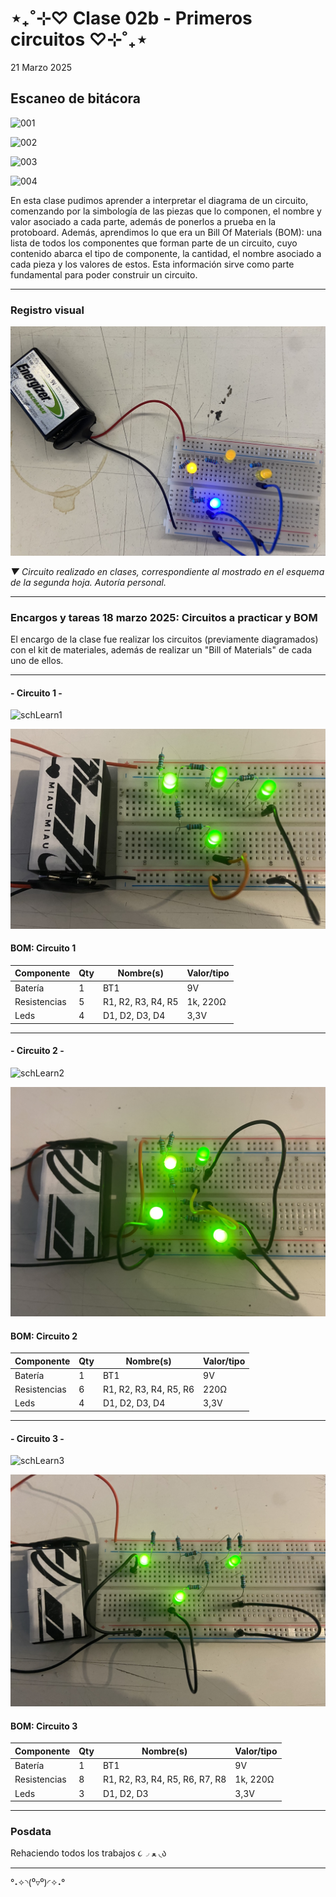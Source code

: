 # ⋆₊˚⊹♡ Clase 02b - Primeros circuitos ♡⊹˚₊⋆

21 Marzo 2025

## Escaneo de bitácora

![001](https://github.com/user-attachments/assets/46331e01-fa69-4d4c-9920-68defbcf3a2d)

![002](https://github.com/user-attachments/assets/3397c513-920d-4734-b317-055725129b75)

![003](https://github.com/user-attachments/assets/45222a2c-65c8-4d87-9d50-0c680ca1fab5)

![004](https://github.com/user-attachments/assets/c93d78e1-2ec6-47b8-8c11-893d788c30ca)

En esta clase pudimos aprender a interpretar el diagrama de un circuito, comenzando por la simbología de las piezas que lo componen, el nombre y valor asociado a cada parte, además de ponerlos a prueba en la protoboard. Además, aprendimos lo que era un Bill Of Materials (BOM): una lista de todos los componentes que forman parte de un circuito, cuyo contenido abarca el tipo de componente, la cantidad, el nombre asociado a cada pieza y los valores de estos. Esta información sirve como parte fundamental para poder construir un circuito.

***

### Registro visual

![alt-text](./archivos/IMG_8281.jpeg)

_▼ Circuito realizado en clases, correspondiente al mostrado en el esquema de la segunda hoja. Autoría personal._

***

### Encargos y tareas 18 marzo 2025: Circuitos a practicar y BOM

El encargo de la clase fue realizar los circuitos (previamente diagramados) con el kit de materiales, además de realizar un "Bill of Materials" de cada uno de ellos.

***

#### - Circuito 1 -

![schLearn1](https://github.com/user-attachments/assets/4fff2b4c-bbe6-439b-8cdf-8b47652c6d4c)

![alt-text](./archivos/IMG_8297.jpeg)

#### BOM: Circuito 1

| Componente       | Qty | Nombre(s) | Valor/tipo |
|-----------------------|---------|------------|----------------|
| Batería               | 1       | BT1        |       9V       |
| Resistencias          | 5       | R1, R2, R3, R4, R5     | 1k, 220Ω  |
| Leds                  | 4       | D1, D2, D3, D4    |   3,3V    |

***

#### - Circuito 2 -

![schLearn2](https://github.com/user-attachments/assets/2b60ac07-bdbe-4343-b799-52952c898e1c)

![alt-text](./archivos/IMG_8301.jpeg)

#### BOM: Circuito 2

| Componente       | Qty | Nombre(s) | Valor/tipo |
|-----------------------|---------|------------|----------------|
| Batería               | 1       | BT1      |       9V       |
| Resistencias          | 6       | R1, R2, R3, R4, R5, R6     | 220Ω  |
| Leds                  | 4       |  D1, D2, D3, D4    |   3,3V    |

***

#### - Circuito 3 -

![schLearn3](https://github.com/user-attachments/assets/66ce0f87-9e3a-4935-b361-ccab42ad53b7)

![alt-text](./archivos/IMG_8310.jpeg)

#### BOM: Circuito 3

| Componente       | Qty | Nombre(s) | Valor/tipo |
|-----------------------|---------|------------|----------------|
| Batería               | 1       | BT1      |       9V       |
| Resistencias          | 8       | R1, R2, R3, R4, R5, R6, R7, R8     | 1k, 220Ω  |
| Leds                  | 3      |  D1, D2, D3   |   3,3V    |

***

### Posdata

Rehaciendo todos los trabajos ૮◞ ﻌ ◟ა

***

°˖✧◝(⁰▿⁰)◜✧˖°

